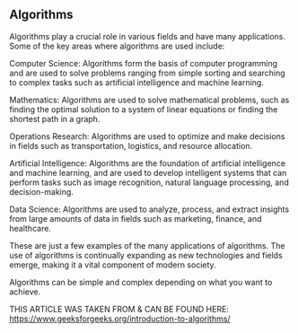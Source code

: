 Algorithms
---

Algorithms play a crucial role in various fields and have many applications. Some of the key areas where algorithms are used include:

Computer Science: Algorithms form the basis of computer programming and are used to solve problems ranging from simple sorting and searching to complex tasks such as artificial intelligence and machine learning.

Mathematics: Algorithms are used to solve mathematical problems, such as finding the optimal solution to a system of linear equations or finding the shortest path in a graph.

Operations Research: Algorithms are used to optimize and make decisions in fields such as transportation, logistics, and resource allocation.

Artificial Intelligence: Algorithms are the foundation of artificial intelligence and machine learning, and are used to develop intelligent systems that can perform tasks such as image recognition, natural language processing, and decision-making.

Data Science: Algorithms are used to analyze, process, and extract insights from large amounts of data in fields such as marketing, finance, and healthcare.

These are just a few examples of the many applications of algorithms. The use of algorithms is continually expanding as new technologies and fields emerge, making it a vital component of modern society.

Algorithms can be simple and complex depending on what you want to achieve.

THIS ARTICLE WAS TAKEN FROM & CAN BE FOUND HERE: https://www.geeksforgeeks.org/introduction-to-algorithms/
